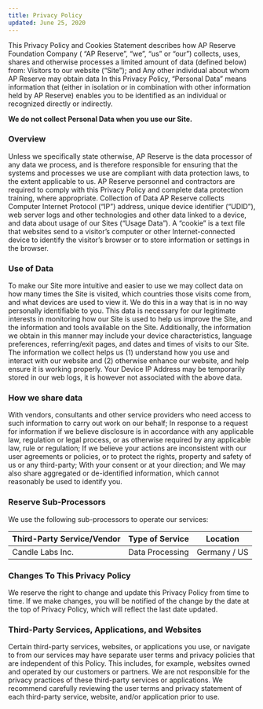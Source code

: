 ```yaml
---
title: Privacy Policy
updated: June 25, 2020
---
```


This Privacy Policy and Cookies Statement describes how AP Reserve Foundation Company ( “AP Reserve”, “we”, “us” or “our”)  collects, uses, shares and otherwise processes a limited amount of data (defined below) from:
Visitors to our website (“Site”); and
Any other individual about whom AP Reserve may obtain data
In this Privacy Policy, “Personal Data” means information that (either in isolation or in combination with other information held by AP Reserve) enables you to be identified as an individual or recognized directly or indirectly. 

__We do not collect Personal Data when you use our Site.__

### Overview
Unless we specifically state otherwise, AP Reserve is the data processor of any data we process, and is therefore responsible for ensuring that the systems and processes we use are compliant with data protection laws, to the extent applicable to us.   AP Reserve personnel and contractors are required to comply with this Privacy Policy and complete data protection training, where appropriate.
Collection of Data
AP Reserve collects Computer Internet Protocol (“IP”) address, unique device identifier (“UDID”), web server logs and other technologies and other data linked to a device, and data about usage of our Sites (“Usage Data”). A “cookie” is a text file that websites send to a visitor’s computer or other Internet-connected device to identify the visitor’s browser or to store information or settings in the browser. 

###  Use of Data
To make our Site more intuitive and easier to use we may collect data on how many times the Site is visited, which countries those visits come from, and what devices are used to view it.  We do this in a way that is in no way personally identifiable to you. This data is necessary for our legitimate interests in monitoring how our Site is used to help us improve the Site, and the information and tools available on the Site.
Additionally, the information we obtain in this manner may include your device characteristics, language preferences, referring/exit pages, and dates and times of visits to our Site. The information we collect  helps us (1) understand how you use and interact with our website and (2) otherwise enhance our website, and help ensure it is working properly. Your Device IP Address may  be temporarily stored in our web logs, it is however not associated with the above data. 

### How we share data
With vendors, consultants and other service providers who need access to such information to carry out work on our behalf;
In response to a request for information if we believe disclosure is in accordance with any applicable law, regulation or legal process, or as otherwise required by any applicable law, rule or regulation;
If we believe your actions are inconsistent with our user agreements or policies, or to protect the rights, property and safety of us or any third-party;
With your consent or at your direction; and
We may also share aggregated or de-identified information, which cannot reasonably be used to identify you.

###  Reserve Sub-Processors
We use the following sub-processors to operate our services:

<table>
    <tr>
        <th>Third-Party Service/Vendor</th>
        <th>Type of Service</th>
        <th>Location</th>
    </tr>
    <tbody>
    <tr>
      <td>Candle Labs Inc.</td>
      <td>Data Processing</td>
      <td>Germany / US</td>
    </tr>
    </tbody>
</table>

###  Changes To This Privacy Policy
We reserve the right to change and update this Privacy Policy from time to time. If we make changes, you will be notified of the change by the date at the top of Privacy Policy, which will reflect the last date updated.

### Third-Party Services, Applications, and Websites
Certain third-party services, websites, or applications you use, or navigate to from our services may have separate user terms and privacy policies that are independent of this Policy. This includes, for example, websites owned and operated by our customers or partners. We are not responsible for the privacy practices of these third-party services or applications. We recommend carefully reviewing the user terms and privacy statement of each third-party service, website, and/or application prior to use.

